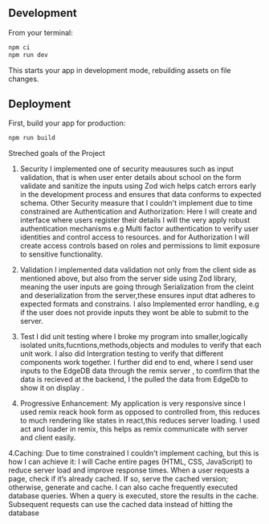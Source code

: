 

## Development


From your terminal:

```sh
npm ci
npm run dev
```

This starts your app in development mode, rebuilding assets on file changes.

## Deployment

First, build your app for production:

```sh
npm run build
```

Streched goals of the Project
1. Security
   I implemented one of security  meausures such as input validation, that is when user enter details about school on the
   form validate and sanitize the inputs using Zod wich helps catch errors early in the development process and ensures that data conforms to expected schema.
   Other Security measure that I couldn't implement due to time constrained are Authentication and Authorization: Here I will create and interface where users register their details I will the very apply robust authentication mechanisms e.g Multi factor authentication to verify user identities and control access to resources. and for Authorization I will create access controls based on roles and permissions to limit exposure to sensitive functionality.
2. Validation
    I implemented data validation not only from the client side as mentioned above, but also from the server side using Zod
    library, meaning the user inputs are going through Serialization from the cleint and deserialization from the server,these ensures input dtat adheres to expected formats and constrains. I also Implemented error handling, e.g if the
    user does not provide inputs they wont be able to submit to the server.

3. Test
   I did unit testing where I broke my program into smaller,logically isolated units,fucntions,methods,objects and modules to verify that each unit work. I also did Intergration testing to verify that different components work together. I further did end to end, where I send user inputs to the EdgeDB data through the remix server , to comfirm that the data is recieved at the backend, I the pulled the data from EdgeDb to show it on display .

3. Progressive Enhancement:
   My application is very responsive since I used remix reack hook form as opposed to controlled from, this reduces to much rendering like states in react,this reduces server loading. I used act and loader in remix, this helps  as remix communicate with server and client easily.

4.Caching:
 Due to time constrained I couldn't implement caching, but this is how I can achieve it:
 I will Cache entire pages (HTML, CSS, JavaScript) to reduce server load and improve response times.
 When a user requests a page, check if it’s already cached. If so, serve the cached version; otherwise, generate and cache.
 I can also cache frequently executed database queries. When a query is executed, store the results in the cache. Subsequent requests can use the cached data instead of hitting the database

